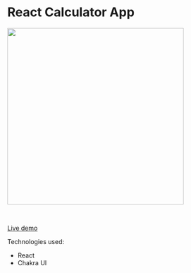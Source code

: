 # React Calculator App

<img width="400" src="https://i.ibb.co/R6hxK9x/react-calc-showcase.png" />

&nbsp;

[Live demo](https://react-calc-app.netlify.app/)

Technologies used:
* React
* Chakra UI